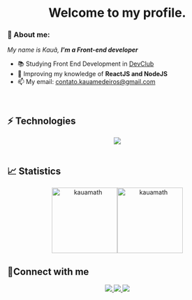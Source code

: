 <h1 align='center'> Welcome to my profile. </h1>

### 👋 About me:

<p>
  <em>
    My name is Kauã, <strong>I'm a Front-end developer</strong>
  </em>
</p>
 
- 📚 Studying Front End Development in <a href="https://rodolfomori.com.br/devclub"> DevClub </a>
- 🚀 Improving my knowledge of <strong>ReactJS and NodeJS</strong>
- 📫 My email: contato.kauamedeiros@gmail.com

<br>

## ⚡ Technologies

<div align="center">
  <img src="https://skillicons.dev/icons?i=html,css,bootstrap,js,nodejs,react,materialui,git,github,vscode,figma"></img>
</div>
  
<br>

## 📈 Statistics

<div align="center">
<img align="center" height="150px"  src="https://github-readme-stats-git-masterrstaa-rickstaa.vercel.app/api/top-langs?username=kauamath&show_icons=true&locale=en&layout=compact&theme=dracula" alt="kauamath" /><img align="center" height="150px" src="https://github-readme-stats-git-masterrstaa-rickstaa.vercel.app/api?username=kauamath&show_icons=true&locale=en&theme=dracula" alt="kauamath"/>
</div>


## 📧Connect with me

<div align="center">
  <p>
<a href="https://www.linkedin.com/in/kauã-medeiros-dev/"> 
	<img src="https://img.shields.io/badge/LinkedIn-0077B5?style=for-the-badge&logo=linkedin&logoColor=white" />
<a href="mailto:contato.kauamedeiros@gmail.com"> 
	<img src="https://img.shields.io/badge/Gmail-D14836?style=for-the-badge&logo=gmail&logoColor=white" />
 <a/>
 <a href="https://www.instagram.com/k.matheus/"> 
	<img src="https://img.shields.io/badge/Instagram-E4405F?style=for-the-badge&logo=instagram&logoColor=white" />
 <a/><br><br>
</div>
